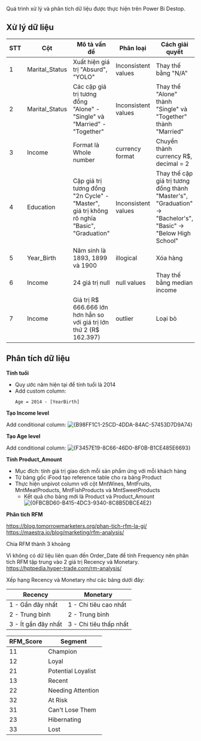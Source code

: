 Quá trình xử lý và phân tích dữ liệu được thực hiện trên Power Bi Destop.

## Xử lý dữ liệu

| STT  | Cột | Mô tả vấn đề | Phân loại | Cách giải quyết |
| ------------- | ------------- | ------------- |------------- | ------------- |
| 1  | Marital_Status | Xuất hiện giá trị "Absurd", "YOLO" | Inconsistent values | Thay thế bằng "N/A"  |
| 2  | Marital_Status | Các cặp giá trị tương đồng "Alone" - "Single" và "Married" - "Together" | Inconsistent values  | Thay thế "Alone" thành "Single" và "Together" thành "Married"  |
| 3  | Income | Format là Whole number | currency format | Chuyển thành currency R$, decimal = 2 |
| 4  | Education | Cặp giá trị tương đồng "2n Cycle" - "Master", giá trị không rõ nghĩa "Basic", "Graduation" | Inconsistent values | Thay thế cặp giá trị tương đồng thành "Master's", "Graduation" -> "Bachelor's", "Basic" -> "Below High School"|
| 5  | Year_Birth | Năm sinh là 1893, 1899 và 1900 | illogical | Xóa hàng |
| 6 | Income | 24 giá trị null | null values | Thay thế bằng median income |
| 7 | Income | Giá trị R$ 666.666 lớn hơn hẳn so với giá trị lớn thứ 2 (R$ 162.397) | outlier | Loại bỏ |

## Phân tích dữ liệu

**Tính tuổi**

- Quy ước năm hiện tại để tính tuổi là 2014
- Add custom column:
  ```
  Age = 2014 - [YearBirth]
  ```

**Tạo Income level**

Add conditional column:
![{B98FF1C1-25CD-4DDA-84AC-57453D7D9A74}](https://github.com/user-attachments/assets/75806b63-81e5-4953-89ea-93bf495b25f0)

**Tạo Age level**

Add conditional column:
![{F3457E19-8C66-46D0-8F0B-B1CE485E6693}](https://github.com/user-attachments/assets/d734e0e3-5373-4a11-860c-27783b9f06c2)

**Tính Product_Amount**

- Mục đích: tính giá trị giao dịch mỗi sản phẩm ứng với mỗi khách hàng
- Từ bảng gốc iFood tạo reference table cho ra bảng Product
- Thực hiện unpivot column với cột MntWines, MntFruits, MntMeatProducts, MntFishProducts và MntSweetProducts
  - Kết quả cho bảng mới là Product và Product_Amount
![{0FBCBD60-B415-4DC3-9340-8C8B5DBCE4E2}](https://github.com/user-attachments/assets/4d1fad29-f914-4223-a968-3cf97f1a754b)

**Phân tích RFM**

https://blog.tomorrowmarketers.org/phan-tich-rfm-la-gi/
https://maestra.io/blog/marketing/rfm-analysis/

Chia RFM thành 3 khoảng

Vì không có dữ liệu liên quan đến Order_Date để tính Frequency nên phân tích RFM tập trung vào 2 giá trị Recency và Monetary.
https://hptpedia.hyper-trade.com/rm-analysis/

Xếp hạng Recency và Monetary như các bảng dưới đây:

| Recency  | Monetary | 
| ------------- | ------------- | 
| 1 - Gần đây nhất | 1 - Chi tiêu cao nhất | 
| 2 - Trung bình | 2 - Trung bình |
| 3 - Ít gần đây nhất | 3 - Chi tiêu thấp nhất |

| RFM_Score  | Segment | 
| ------------- | ------------- | 
| 11  | Champion | 
| 12  | Loyal |
| 21  | Potential Loyalist |
| 13  | Recent |
| 22  | Needing Attention |
| 32  | At Risk |
| 31  | Can't Lose Them |
| 23  | Hibernating |
| 33  | Lost |

